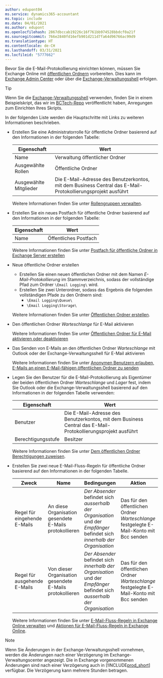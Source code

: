 ```yaml
---
author: edupont04
ms.service: dynamics365-accountant
ms.topic: include
ms.date: 04/01/2021
ms.author: edupont
ms.openlocfilehash: 2867dbccab19226c16f761bb974528bbdcf0a21f
ms.sourcegitcommit: 766e2840fd16efb901d211d7fa64d96766ac99d9
ms.translationtype: HT
ms.contentlocale: de-CH
ms.lasthandoff: 03/31/2021
ms.locfileid: "5777662"
---
```

Bevor Sie die E-Mail-Protokollierung einrichten können, müssen Sie Exchange Online mit [öffentlichen Ordnern](/exchange/collaboration/public-folders/public-folders?view=exchserver-2019&preserve-view=true ) vorbereiten. Dies kann im [Exchange Admin Center](/Exchange/architecture/client-access/exchange-admin-center?view=exchserver-2019&preserve-view=true ) oder über die [Exchange-Verwaltungsshell](/powershell/exchange/exchange-management-shell?view=exchange-ps&preserve-view=true ) erfolgen.  

> [!TIP]
> Wenn Sie die [Exchange-Verwaltungsshell](/powershell/exchange/exchange-management-shell?view=exchange-ps&preserve-view=true ) verwenden, finden Sie in einem Beispielskript, das wir im [BCTech-Repo](https://github.com/microsoft/BCTech/tree/master/samples/EmailLogging) veröffentlicht haben, Anregungen zum Einrichten Ihres Skripts.

In der folgenden Liste werden die Hauptschritte mit Links zu weiteren Informationen beschrieben.  

- Erstellen Sie eine Administratorrolle für öffentliche Ordner basierend auf den Informationen in der folgenden Tabelle:

  |Eigenschaft        |Wert                     |
  |----------------|--------------------------|
  |Name            |Verwaltung öffentlicher Ordner |
  |Ausgewählte Rollen  |Öffentliche Ordner            |
  |Ausgewählte Mitglieder|Die E-Mail-Adresse des Benutzerkontos, mit dem Business Central das E-Mail-Protokollierungsprojekt ausführt|

  Weitere Informationen finden Sie unter [Rollengruppen verwalten](/exchange/permissions/role-groups?view=exchserver-2019&preserve-view=true).

- Erstellen Sie ein neues Postfach für öffentliche Ordner basierend auf den Informationen in der folgenden Tabelle:

  |Eigenschaft        |Wert                     |
  |----------------|--------------------------|
  |Name            |Öffentliches Postfach            |

  Weitere Informationen finden Sie unter [Postfach für öffentliche Ordner in Exchange Server erstellen](/exchange/collaboration/public-folders/create-public-folder-mailboxes)  

- Neue öffentliche Ordner erstellen

  - Erstellen Sie einen neuen öffentlichen Ordner mit dem Namen *E-Mail-Protokollierung* im Stammverzeichnis, sodass der vollständige Pfad zum Ordner ```\Email Logging\``` wird.
  - Erstellen Sie zwei Unterordner, sodass das Ergebnis die folgenden vollständigen Pfade zu den Ordnern sind:
    - ```\Email Logging\Queue\```
    - ```\Email Logging\Storage\```

  Weitere Informationen finden Sie unter [Öffentlichen Ordner erstellen](/exchange/collaboration/public-folders/create-public-folders?view=exchserver-2019&preserve-view=true).

- Den öffentlichen Ordner *Warteschlange* für E-Mail aktivieren

  Weitere Informationen finden Sie unter [Öffentlichen Ordner für E-Mail aktivieren oder deaktivieren](/exchange/collaboration/public-folders/mail-enable-or-disable?view=exchserver-2019&preserve-view=true)

- Das Senden von E-Mails an den öffentlichen Ordner *Warteschlange* mit Outlook oder der Exchange-Verwaltungsshell für E-Mail aktivieren

  Weitere Informationen finden Sie unter [Anonymen Benutzern erlauben, E-Mails an einen E-Mail-fähigen öffentlichen Ordner zu senden](/exchange/collaboration/public-folders/mail-enable-or-disable#allow-anonymous-users-to-send-email-to-a-mail-enabled-public-folder?view=exchserver-2019&preserve-view=true)

- Legen Sie den Benutzer für die E-Mail-Protokollierung als Eigentümer der beiden öffentlichen Ordner *Warteschlange* und *Lager* fest, indem Sie Outlook oder die Exchange-Verwaltungsshell basierend auf den Informationen in der folgenden Tabelle verwenden:

  |Eigenschaft        |Wert                     |
  |----------------|--------------------------|
  |Benutzer            |Die E-Mail-Adresse des Benutzerkontos, mit dem Business Central das E-Mail-Protokollierungsprojekt ausführt|
  |Berechtigungsstufe|Besitzer                     |

  Weitere Informationen finden Sie unter [Dem öffentlichen Ordner Berechtigungen zuweisen](/exchange/collaboration-exo/public-folders/set-up-public-folders#step-3-assign-permissions-to-the-public-folder).

- Erstellen Sie zwei neue E-Mail-Fluss-Regeln für öffentliche Ordner basierend auf den Informationen in der folgenden Tabelle.

  |Zweck  |Name |Bedingungen                        |Aktion                                       |
  |---------|-----|----------------------------------|---------------------------------------------|
  |Regel für eingehende E-Mails |An diese Organisation gesendete E-Mails protokollieren|*Der Absender* befindet sich *ausserhalb der Organisation* und der *Empfänger* befindet sich *innerhalb der Organisation*|Das für den öffentlichen Ordner *Warteschlange* festgelegte E-Mail-Konto mit Bcc senden|
  |Regel für ausgehende E-Mails | Von dieser Organisation gesendete E-Mails protokollieren |*Der Absender* befindet sich *innerhalb der Organisation* und der *Empfänger* befindet sich *ausserhalb der Organisation*|Das für den öffentlichen Ordner *Warteschlange* festgelegte E-Mail-Konto mit Bcc senden|
  
  Weitere Informationen finden Sie unter [E-Mail-Fluss-Regeln in Exchange Online verwalten](/exchange/security-and-compliance/mail-flow-rules/manage-mail-flow-rules) und [Aktionen für E-Mail-Fluss-Regeln in Exchange Online](/exchange/security-and-compliance/mail-flow-rules/mail-flow-rule-actions).

> [!NOTE]
> Wenn Sie Änderungen in der Exchange-Verwaltungsshell vornehmen, werden die Änderungen nach einer Verzögerung im Exchange-Verwaltungscenter angezeigt. Die in Exchange vorgenommenen Änderungen sind nach einer Verzögerung auch in [!INCLUDE[prod_short](prod_short.md)] verfügbar. Die Verzögerung kann mehrere Stunden betragen.
